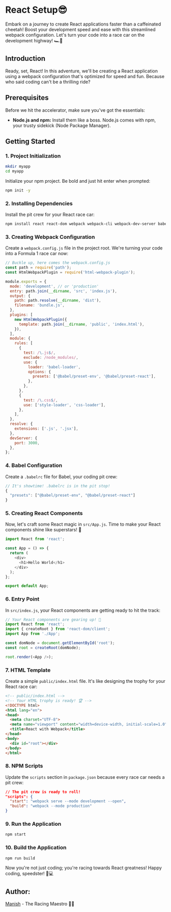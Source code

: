 # React Setup😎

Embark on a journey to create React applications faster than a caffeinated cheetah! Boost your development speed and ease with this streamlined webpack configuration. Let's turn your code into a race car on the development highway! 🏎️💨

## Introduction

Ready, set, React! In this adventure, we'll be creating a React application using a webpack configuration that's optimized for speed and fun. Because who said coding can't be a thrilling ride?

## Prerequisites

Before we hit the accelerator, make sure you've got the essentials:

- **Node.js and npm:** Install them like a boss. Node.js comes with npm, your trusty sidekick (Node Package Manager).

## Getting Started

### 1. Project Initialization

```bash
mkdir myapp
cd myapp
```

Initialize your npm project. Be bold and just hit enter when prompted:

```bash
npm init -y
```

### 2. Installing Dependencies

Install the pit crew for your React race car:

```bash
npm install react react-dom webpack webpack-cli webpack-dev-server babel-loader @babel/core @babel/preset-env @babel/preset-react html-webpack-plugin style-loader css-loader --save-dev
```

### 3. Creating Webpack Configuration

Create a `webpack.config.js` file in the project root. We're turning your code into a Formula 1 race car now:

```javascript
// Buckle up, here comes the webpack.config.js
const path = require('path');
const HtmlWebpackPlugin = require('html-webpack-plugin');

module.exports = {
  mode: 'development', // or 'production'
  entry: path.join(__dirname, 'src', 'index.js'),
  output: {
    path: path.resolve(__dirname, 'dist'),
    filename: 'bundle.js',
  },
  plugins: [
    new HtmlWebpackPlugin({
      template: path.join(__dirname, 'public', 'index.html'),
    }),
  ],
  module: {
    rules: [
      {
        test: /\.js$/,
        exclude: /node_modules/,
        use: {
          loader: 'babel-loader',
          options: {
            presets: ['@babel/preset-env', '@babel/preset-react'],
          },
        },
      },
      {
        test: /\.css$/,
        use: ['style-loader', 'css-loader'],
      },
    ],
  },
  resolve: {
    extensions: ['.js', '.jsx'],
  },
  devServer: {
    port: 3000,
  },
};
```

### 4. Babel Configuration

Create a `.babelrc` file for Babel, your coding pit crew:

```javascript
// It's showtime! .babelrc is in the pit stop!
{
  "presets": ["@babel/preset-env", "@babel/preset-react"]
}
```

### 5. Creating React Components

Now, let's craft some React magic in `src/App.js`. Time to make your React components shine like superstars! 🌟
```javascript
import React from 'react';

const App = () => {
  return (
    <div>
      <h1>Hello World</h1>
    </div>
  );
};

export default App;
```

### 6. Entry Point

In `src/index.js`, your React components are getting ready to hit the track:

```javascript
// Your React components are gearing up! 🚀
import React from 'react';
import { createRoot } from 'react-dom/client';
import App from './App';

const domNode = document.getElementById('root');
const root = createRoot(domNode);

root.render(<App />);
```

### 7. HTML Template

Create a simple `public/index.html` file. It's like designing the trophy for your React race car:

```html
<!-- public/index.html -->
<!-- Your HTML trophy is ready! 🏆 -->
<!DOCTYPE html>
<html lang="en">
<head>
  <meta charset="UTF-8">
  <meta name="viewport" content="width=device-width, initial-scale=1.0">
  <title>React with Webpack</title>
</head>
<body>
  <div id="root"></div>
</body>
</html>
```

### 8. NPM Scripts

Update the `scripts` section in `package.json` because every race car needs a pit crew:

```json
// The pit crew is ready to roll!
"scripts": {
  "start": "webpack serve --mode development --open",
  "build": "webpack --mode production"
}
```

### 9. Run the Application

```bash
npm start
```

### 10. Build the Application

```bash
npm run build
```

Now you're not just coding; you're racing towards React greatness! Happy coding, speedster! 🚀💻

## Author:

[Manish](https://github.com/manishdashsharma) - The Racing Maestro 🏁✨